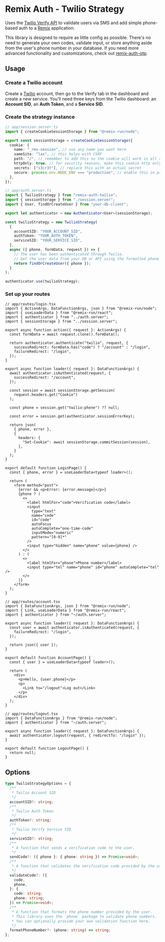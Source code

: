 # Remix Auth - Twilio Strategy

Uses the [Twilio Verify API](https://www.twilio.com/verify) to validate users via SMS and add simple phone-based auth to a [Remix](https://remix.run) application.

This library is designed to require as little config as possible. There's no need to generate your own codes, validate input, or store anything aside from the user's phone number in your database. If you need more advanced functionality and customizations, check out [remix-auth-otp](https://github.com/dev-xo/remix-auth-otp).

## Usage

### Create a Twilio account

Create a [Twilio](https://www.twilio.com) account, then go to the Verify tab in the dashboard and create a new service. You'll need three keys from the Twilio dashboard: an **Account SID**, an **Auth Token**, and a **Service SID**.

### Create the strategy instance

```ts
// app/session.server.ts
import { createCookieSessionStorage } from "@remix-run/node";

export const sessionStorage = createCookieSessionStorage({
  cookie: {
    name: "_rmx-session", // use any name you want here
    sameSite: "lax", // this helps with CSRF
    path: "/", // remember to add this so the cookie will work in all routes
    httpOnly: true, // for security reasons, make this cookie http only
    secrets: ["s3cr3t"], // replace this with an actual secret
    secure: process.env.NODE_ENV === "production", // enable this in prod only
  },
});
```

```ts
// app/auth.server.ts
import { TwilioStrategy } from "remix-auth-twilio";
import { sessionStorage } from "./session.server";
import { User, findOrCreateUser } from "your-db-client";

export let authenticator = new Authenticator<User>(sessionStorage);

const twilioStrategy = new TwilioStrategy(
  {
    accountSID: "YOUR_ACCOUNT_SID",
    authToken: "YOUR_AUTH_TOKEN",
    serviceSID: "YOUR_SERVICE_SID",
  },
  async ({ phone, formData, request }) => {
    // The user has been authenticated through Twilio.
    // Get the user data from your DB or API using the formatted phone number.
    return findOrCreateUser({ phone });
  }
);

authenticator.use(twilioStrategy);
```

### Set up your routes

```tsx
// app/routes/login.tsx
import { ActionArgs, DataFunctionArgs, json } from "@remix-run/node";
import { useLoaderData } from "@remix-run/react";
import { authenticator } from "../auth.server";
import { sessionStorage } from "../session.server";

export async function action({ request }: ActionArgs) {
  const formData = await request.clone().formData();

  return authenticator.authenticate("twilio", request, {
    successRedirect: formData.has("code") ? "/account" : "/login",
    failureRedirect: "/login",
  });
}

export async function loader({ request }: DataFunctionArgs) {
  await authenticator.isAuthenticated(request, {
    successRedirect: "/account",
  });

  const session = await sessionStorage.getSession(
    request.headers.get("Cookie")
  );

  const phone = session.get("twilio:phone") ?? null;

  const error = session.get(authenticator.sessionErrorKey);

  return json(
    { phone, error },
    {
      headers: {
        "Set-Cookie": await sessionStorage.commitSession(session),
      },
    }
  );
}

export default function LoginPage() {
  const { phone, error } = useLoaderData<typeof loader>();

  return (
    <form method="post">
      {error && <p>Error: {error.message}</p>}
      {phone ? (
        <>
          <label htmlFor="code">Verification code</label>
          <input
            type="text"
            name="code"
            id="code"
            autoFocus
            autoComplete="one-time-code"
            inputMode="numeric"
            pattern="[0-9]*"
          />
          <input type="hidden" name="phone" value={phone} />
        </>
      ) : (
        <>
          <label htmlFor="phone">Phone number</label>
          <input type="tel" name="phone" id="phone" autoComplete="tel" />
        </>
      )}
    </form>
  );
}
```

```tsx
// app/routes/account.tsx
import { DataFunctionArgs, json } from "@remix-run/node";
import { Link, useLoaderData } from "@remix-run/react";
import { authenticator } from "~/auth.server";

export async function loader({ request }: DataFunctionArgs) {
  const user = await authenticator.isAuthenticated(request, {
    failureRedirect: "/login",
  });

  return json({ user });
}

export default function AccountPage() {
  const { user } = useLoaderData<typeof loader>();

  return (
    <div>
      <p>Hello, {user.phone}</p>
      <p>
        <Link to="/logout">Log out</Link>
      </p>
    </div>
  );
}
```

```tsx
// app/routes/logout.tsx
import { DataFunctionArgs } from "@remix-run/node";
import { authenticator } from "~/auth.server";

export async function loader({ request }: DataFunctionArgs) {
  await authenticator.logout(request, { redirectTo: "/login" });
}

export default function LogoutPage() {
  return null;
}
```

## Options

```ts
type TwilioStrategyOptions = {
  /**
   * Twilio Account SID
   */
  accountSID?: string;
  /**
   * Twilio Auth Token
   */
  authToken?: string;
  /**
   * Twilio Verify Service SID
   */
  serviceSID?: string;
  /**
   * A function that sends a verification code to the user.
   */
  sendCode?: ({ phone }: { phone: string }) => Promise<void>;
  /**
   * A function that validates the verification code provided by the user.
   */
  validateCode?: ({
    code,
    phone,
  }: {
    code: string;
    phone: string;
  }) => Promise<void>;
  /**
   * A function that formats the phone number provided by the user.
   * This library uses the `phone` package to validate phone numbers.
   * You can optionally provide your own validation function here.
   */
  formatPhoneNumber?: (phone: string) => string;
};
```
